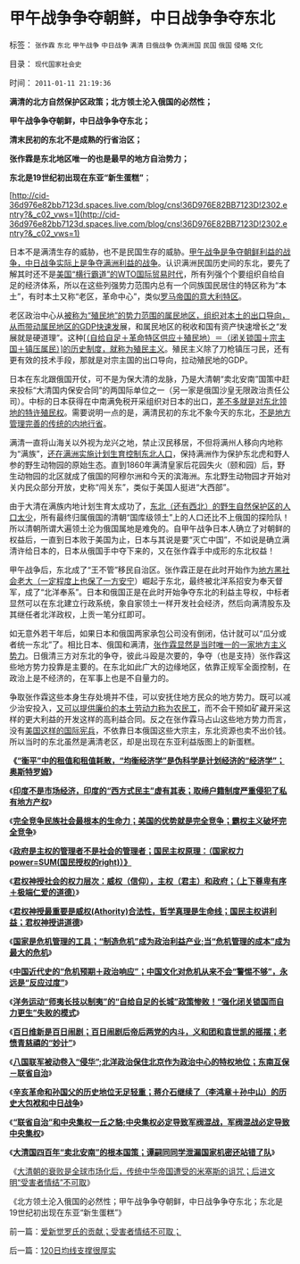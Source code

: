 # 甲午战争争夺朝鲜，中日战争争夺东北

标签： `张作霖` `东北` `甲午战争` `中日战争` `满清` `日俄战争` `伪满洲国` `民国` `俄国` `侵略` `文化` 

目录： `现代国家社会史`

时间： `2011-01-11 21:19:36`

**满清的北方自然保护区政策；北方领土沦入俄国的必然性；**

**甲午战争争夺朝鲜，中日战争争夺东北；**

**清末民初的东北不是成熟的行省治区；**

**张作霖是东北地区唯一的也是最早的地方自治势力；**

**东北是19世纪初出现在东亚“新生蛋糕”**；

[http://cid-36d976e82bb7123d.spaces.live.com/blog/cns!36D976E82BB7123D!2302.entry?&_c02_vws=1](http://cid-36d976e82bb7123d.spaces.live.com/blog/cns!36D976E82BB7123D!2302.entry?&_c02_vws=1)

日本不是满清生存的威胁，也不是民国生存的威胁。[甲午战争是争夺朝鲜利益的战争，中日战争实际上是争夺满洲利益的战争](../../../2009/12/10/日本从来没有征服中国的完整计划.md)。认识满洲民国历史间的东北，要先了解其时还不是[美国“横行霸道”的WTO国际贸易时代](../../../2011/1/5/为什么美国不愿意征服全世界？美国人的本性；.md)，所有列强个个要组织自给自足的经济体系，所以在这些列强势力范围内总有一个同族国民居住的特区称为“本土”，有时本土又称“老区，革命中心”，类似[罗马帝国的意大利特区](../../../2010/9/3/明星影帝康茂多遇害是罗马政治转折点.md)。

老区政治中心从[被称为“殖民地”的势力范围的属民地区，组织对本土的出口导向，从而带动属民地区的GDP快速发](../../../2010/4/23/外国的需求是需求，自已的需求不是需求.md)展，和属民地区的税收和国有资产快速增长之“发展就是硬道理”。这种[[（自给自足＋革命特区供应＋殖民地）＝（闭关锁国＋宗主国＋镇压属民）]的历史制度，就称为殖民主义](../../../2010/10/29/资本积累和资本主义互相排斥；不缺信仰的坏人.md)。殖民主义除了刀枪镇压刁民，还有更有效的技术手段，那就是对宗主国的出口导向，拉动殖民地的GDP。

日本在东北跟俄国开仗，可不是为保大清的龙脉，乃是大清朝“卖北安南”国策中赶来投标“大清国内保安合同”的两国际单位之一（另一家是俄国沙皇无限政治责任公司）。中标的日本获得在中南满免税开采组织对日本的出口，[差不多就是对东北领地的特许殖民权](../../../2010/12/16/中央集权帝国被少数民族灭亡是历史规律.md)。需要说明一点的是，满清民初的东北不象今天的东北，[不是地方管理完善的传统的内地行省](../../../2010/11/25/民主就是行省制度向地方市政转变.md)。

满清一直将山海关以外视为龙兴之地，禁止汉民移居，不但将满州人移向内地称为“满族”，[还在满洲实施计划生育控制东北人口](../../../2010/12/25/计划生育正令整个中国社会瓦解.md)，保持满洲作为保护东北虎和野人参的野生动物园的原始生态。直到1860年满清皇家后花园失火（颐和园）后，野生动物园的北区就成了俄国的阿穆尔洲和今天的滨海洲。东北野生动物园才开始对关内民众部分开放，史称“闯关东”，类似于美国人挺进“大西部”。

由于大清在满族内地计划生育太成功了，[东北（还有西北）的野生自然保护区的人口太少](../../../2009/12/31/有什么样的文化，就有什么样的国民.md)，所有最终归属俄国的清朝“国库级领土”上的人口还比不上俄国的探险队！所以清朝所谓大遍领土沦为俄国属地是难免的。自甲午战争日本人确立了对朝鲜的权益后，一直到日本败于美国为止，日本与其说是要“灭亡中国”，不如说是确立满清许给日本的，日本从俄国手中夺下来的，又在张作霖手中成形的东北权益！

甲午战争后，东北成了“王不管”移民自治区。张作霖正是在此时开始作为[地方黑社会老大（一定程度上也保了一方安宁](../../../2010/3/1/产权关系混乱催生中国特色的黑社会.md)）崛起于东北，最终被北洋系招安为奉天督军，成了“北洋奉系”。日本和俄国正是在此时开始争夺东北的利益主导权，中标者显然可以在东北建立行政系统，象自家领土一样开发社会经济，然后向满清股东及其继任者北洋政权，上贡一笔分红即可。

如无意外若干年后，如果日本和俄国两家承包公司没有倒闭，估计就可以“瓜分或者统一东北”了。相比日本、俄国和满清，[张作霖显然是当时唯一的一家地方主义势力](../../../2010/5/15/中央集权社会危机时成为一盘散沙.md)。日俄清三方对东北的争夺，彼此斗殴是次要的，争夺（也是支持）张作霖这些地方势力投靠是主要的。在东北如此广大的边缘地区，依靠正规军全面控制，在政治上是不经济的，在军事上也是不自量力的。

争取张作霖这些本身生存处境并不佳，可以安抚住地方民众的地方势力。既可以减少治安投入，[又可以提供廉价的本土劳动力称为农民工](../../../2009/10/15/制造“农民工存在”才是社会问题.md)，而不会干预如矿藏开采这样的更大利益的开发这样的高利益合同。反之在张作霖马占山这些地方势力而言，没有[美国这样的国际宪兵](../../../2010/12/27/美国三次挽救了中国，三次挽救欧洲.md)，不依靠日本俄国这些大宗主，东北资源也卖不出价钱。所以当时的东北虽然是满清老区，却是出现在东亚利益版图上的新蛋糕。

**《[**“衡平”中的租值和租值耗散，“均衡经济学”是伪科学是计划经济的“经济学”；奥斯特罗姆**](../../../2011/1/6/“均衡经济学”是伪科学，租值和租值耗散.md)》**

《[**印度不是市场经济，印度的“西方式民主”虚有其表；取缔户籍制度严重侵犯了私有地方产权**](../../../2011/1/7/印度的“西方式民主”虚有其表.md)》

《[**完全竞争民族社会最根本的生命力；美国的优势就是完全竞争；霸权主义破坏完全竞争**](../../../2011/1/7/美国的制度优势是完全竞争.md)》

《[**政府是主权的管理者不是社会的管理者；国民主权原理：（国家权力power=SUM(国民授权的right)）》**](../../../2011/1/7/国民主权原理和主权管理者；.md)

《[**君权神授社会的权力层次：威权（信仰），主权（君主）和政府；（上下尊卑有序＋极端仁爱的道德）**](../../../2011/1/8/君权神授的道德及基督教和孟子.md)》

《[**君权神授最重要是威权(Athority)合法性，哲学真理是生命线；国民主权讲利益；君权神授讲道德**](../../../2011/1/8/君权神授讲道德，国民主权讲利益.md)》

《[**国家是危机管理的工具；“制造危机”成为政治利益产业;当“危机管理的成本”成为最大的危机**](../../../2011/1/8/当“居安思危”成为陋习.md)》

《[**中国近代史的“危机预期＋政治响应”；中国文化对危机从来不会“警惕不够”，永远是“反应过度”**](../../../2011/1/9/中国近代“危机预期＋政治响应”历史进程.md)》

《[**洋务运动“师夷长技以制夷”的“自给自足的长城”政策惨败！“强化闭关锁国而自力更生”失败的模式**](../../../2011/1/9/“好战而不能战”的“傻逼霸权主义”.md)》

《[**百日维新是百日闹剧；百日闹剧后帝后两党的内斗，义和团和袁世凯的摇摆；老愤青慈禧的“妙计”**](../../../2011/1/9/百日维新是百日闹剧；慈禧的“妙计”.md)》

《[**八国联军被动卷入“侵华”;北洋政治保住北京作为政治中心的特权地位；东南互保－联省自治**](../../../2011/1/10/八国联军“被”侵华，北洋政治和东南互保.md)》

《[**辛亥革命和孙国父的历史地位无足轻重；蒋介石继续了（李鸿章＋孙中山）的历史大包袱和中日战争**](../../../2011/1/10/辛亥革命和孙国父的历史地位无足轻重；.md)》

《[**“联省自治”和中央集权一丘之貉;中央集权必定导致军阀混战，军阀混战必定导致中央集权**](../../../2011/1/10/“联省自治”军阀混战必定导致中央集权.md)》

《[**大清国四百年“卖北安南”的根本国策；谭嗣同同学泄漏国家机密还站错了队**](../../../2011/1/11/大清国“卖北安南”的根本国策.md)》

《[大清朝的衰败是全球市场化后，传统中华帝国遭受的米塞斯的诅咒；后进文明“受害者情结”不可取](../../../2011/1/11/爱新觉罗氏的贡献；受害者情结不可取；.md)》

《北方领土沦入俄国的必然性；甲午战争争夺朝鲜，中日战争争夺东北；东北是19世纪初出现在东亚“新生蛋糕”》



前一篇：[爱新觉罗氏的贡献；受害者情结不可取；](../../../2011/1/11/爱新觉罗氏的贡献；受害者情结不可取；.md)

后一篇：[120日均线支撑很厚实](../../../2011/1/12/120日均线支撑很厚实.md)
